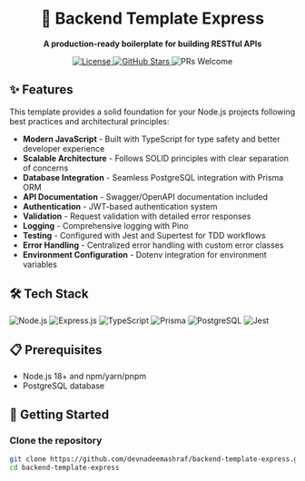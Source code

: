 <div align="center">
  <h1>🚀 Backend Template Express</h1>
  <p><strong>A production-ready boilerplate for building RESTful APIs</strong></p>
  <p>
    <a href="https://github.com/devnadeemashraf/backend-template-express/blob/main/LICENSE">
      <img src="https://img.shields.io/github/license/devnadeemashraf/backend-template-express" alt="License">
    </a>
    <a href="https://github.com/devnadeemashraf/backend-template-express/stargazers">
      <img src="https://img.shields.io/github/stars/devnadeemashraf/backend-template-express" alt="GitHub Stars">
    </a>
    <img src="https://img.shields.io/badge/PRs-welcome-brightgreen.svg" alt="PRs Welcome">
  </p>
</div>

## ✨ Features

This template provides a solid foundation for your Node.js projects following best practices and architectural principles:

- **Modern JavaScript** - Built with TypeScript for type safety and better developer experience
- **Scalable Architecture** - Follows SOLID principles with clear separation of concerns
- **Database Integration** - Seamless PostgreSQL integration with Prisma ORM
- **API Documentation** - Swagger/OpenAPI documentation included
- **Authentication** - JWT-based authentication system
- **Validation** - Request validation with detailed error responses
- **Logging** - Comprehensive logging with Pino
- **Testing** - Configured with Jest and Supertest for TDD workflows
- **Error Handling** - Centralized error handling with custom error classes
- **Environment Configuration** - Dotenv integration for environment variables

## 🛠️ Tech Stack

<p>
  <img src="https://img.shields.io/badge/node.js-6DA55F?style=for-the-badge&logo=node.js&logoColor=white" alt="Node.js">
  <img src="https://img.shields.io/badge/express.js-%23404d59.svg?style=for-the-badge&logo=express&logoColor=%2361DAFB" alt="Express.js">
  <img src="https://img.shields.io/badge/typescript-%23007ACC.svg?style=for-the-badge&logo=typescript&logoColor=white" alt="TypeScript">
  <img src="https://img.shields.io/badge/Prisma-3982CE?style=for-the-badge&logo=Prisma&logoColor=white" alt="Prisma">
  <img src="https://img.shields.io/badge/postgres-%23316192.svg?style=for-the-badge&logo=postgresql&logoColor=white" alt="PostgreSQL">
  <img src="https://img.shields.io/badge/-jest-%23C21325?style=for-the-badge&logo=jest&logoColor=white" alt="Jest">
</p>

## 📋 Prerequisites

- Node.js 18+ and npm/yarn/pnpm
- PostgreSQL database

## 🚀 Getting Started

### Clone the repository

```bash
git clone https://github.com/devnadeemashraf/backend-template-express.git
cd backend-template-express
```
